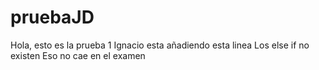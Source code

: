 # pruebaJD
Hola, esto es la prueba 1
Ignacio esta añadiendo esta linea
Los else if no existen
Eso no cae en el examen